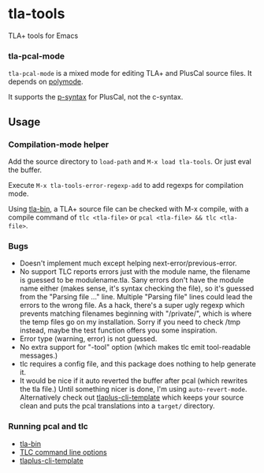 # tla-tools

TLA+ tools for Emacs

### tla-pcal-mode

`tla-pcal-mode` is a mixed mode for editing TLA+ and PlusCal source
files. It depends on [polymode](https://polymode.github.io/).

It supports the [p-syntax](https://lamport.azurewebsites.net/tla/p-manual.pdf)
for PlusCal, not the c-syntax.


## Usage

### Compilation-mode helper
Add the source directory to `load-path` and `M-x load tla-tools`. Or
just eval the buffer.

Execute `M-x tla-tools-error-regexp-add` to add regexps for
compilation mode.

Using [tla-bin](https://github.com/pmer/tla-bin), a TLA+ source file
can be checked with M-x compile, with a compile command of `tlc
<tla-file>` or `pcal <tla-file> && tlc <tla-file>`.

### Bugs

* Doesn't implement much except helping next-error/previous-error.
* No support TLC reports errors just with the module name, the
  filename is guessed to be modulename.tla. Sany errors don't have the
  module name either (makes sense, it's syntax checking the file), so
  it's guessed from the "Parsing file ..." line. Multiple "Parsing
  file" lines could lead the errors to the wrong file.  As a hack,
  there's a super ugly regexp which prevents matching filenames
  beginning with "/private/", which is where the temp files go on my
  installation. Sorry if you need to check /tmp instead, maybe the
  test function offers you some inspiration.
* Error type (warning, error) is not guessed.
* No extra support for "-tool" option (which makes tlc emit
  tool-readable messages.)
* tlc requires a config file, and this package does nothing to help
  generate it.
* It would be nice if it auto reverted the buffer after pcal (which
  rewrites the tla file.) Until something nicer is done, I'm using
  `auto-revert-mode`. Alternatively check out
  [tlaplus-cli-template](https://github.com/owickstrom/tlaplus-cli-template)
  which keeps your source clean and puts the pcal translations into a
  `target/` directory.

### Running pcal and tlc

* [tla-bin](https://github.com/pmer/tla-bin)
* [TLC command line options](https://lamport.azurewebsites.net/tla/tlc-options.html?back-link=tools.html)
* [tlaplus-cli-template](https://github.com/owickstrom/tlaplus-cli-template)
